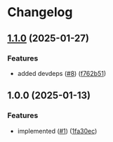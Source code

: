 # Changelog

## [1.1.0](https://github.com/MapColonies/commitlint-config/compare/v1.0.0...v1.1.0) (2025-01-27)


### Features

* added devdeps ([#8](https://github.com/MapColonies/commitlint-config/issues/8)) ([f762b51](https://github.com/MapColonies/commitlint-config/commit/f762b51616d823efdebeb2f7c104cbbda43d8704))

## 1.0.0 (2025-01-13)


### Features

* implemented ([#1](https://github.com/MapColonies/commitlint-config/issues/1)) ([1fa30ec](https://github.com/MapColonies/commitlint-config/commit/1fa30ecfd1da2a2ffb8025a6e21ea919390580e7))
